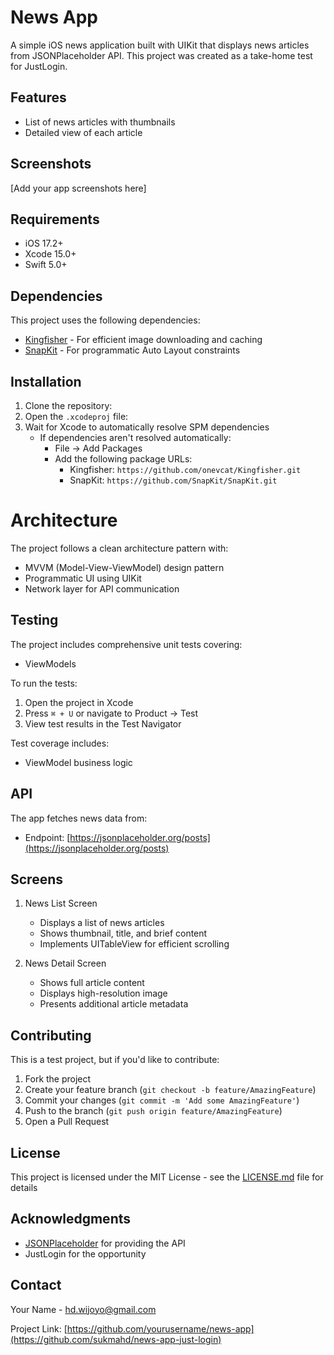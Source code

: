 # News App

A simple iOS news application built with UIKit that displays news articles from JSONPlaceholder API. This project was created as a take-home test for JustLogin.

## Features

- List of news articles with thumbnails
- Detailed view of each article

## Screenshots

[Add your app screenshots here]

## Requirements

- iOS 17.2+
- Xcode 15.0+
- Swift 5.0+

## Dependencies

This project uses the following dependencies:

- [Kingfisher](https://github.com/onevcat/Kingfisher) - For efficient image downloading and caching
- [SnapKit](https://github.com/SnapKit/SnapKit) - For programmatic Auto Layout constraints

## Installation

1. Clone the repository:
2. Open the `.xcodeproj` file:
3. Wait for Xcode to automatically resolve SPM dependencies
   - If dependencies aren't resolved automatically:
     - File → Add Packages
     - Add the following package URLs:
       - Kingfisher: `https://github.com/onevcat/Kingfisher.git`
       - SnapKit: `https://github.com/SnapKit/SnapKit.git`

# Architecture

The project follows a clean architecture pattern with:
- MVVM (Model-View-ViewModel) design pattern
- Programmatic UI using UIKit
- Network layer for API communication

## Testing

The project includes comprehensive unit tests covering:
- ViewModels

To run the tests:
1. Open the project in Xcode
2. Press `⌘ + U` or navigate to Product → Test
3. View test results in the Test Navigator

Test coverage includes:
- ViewModel business logic

## API

The app fetches news data from:
- Endpoint: [https://jsonplaceholder.org/posts](https://jsonplaceholder.org/posts)

## Screens

1. News List Screen
   - Displays a list of news articles
   - Shows thumbnail, title, and brief content
   - Implements UITableView for efficient scrolling

2. News Detail Screen
   - Shows full article content
   - Displays high-resolution image
   - Presents additional article metadata

## Contributing

This is a test project, but if you'd like to contribute:

1. Fork the project
2. Create your feature branch (`git checkout -b feature/AmazingFeature`)
3. Commit your changes (`git commit -m 'Add some AmazingFeature'`)
4. Push to the branch (`git push origin feature/AmazingFeature`)
5. Open a Pull Request

## License

This project is licensed under the MIT License - see the [LICENSE.md](LICENSE.md) file for details

## Acknowledgments

- [JSONPlaceholder](https://jsonplaceholder.org/) for providing the API
- JustLogin for the opportunity

## Contact

Your Name - hd.wijoyo@gmail.com

Project Link: [https://github.com/yourusername/news-app](https://github.com/sukmahd/news-app-just-login)

